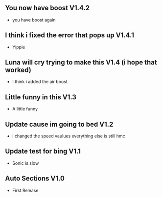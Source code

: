## You now have boost V1.4.2
- you have boost again

## I think i fixed the error that pops up V1.4.1
- Yippie

##     Luna will cry trying to make this V1.4 (i hope that worked)  
- I think i added the air boost

## Little funny in this V1.3
- A little funny

## Update cause im going to bed V1.2
- i changed the speed vaulues everything else is still hmc

## Update test for bing V1.1
- Sonic is slow

## Auto Sections V1.0 
- First Release 
